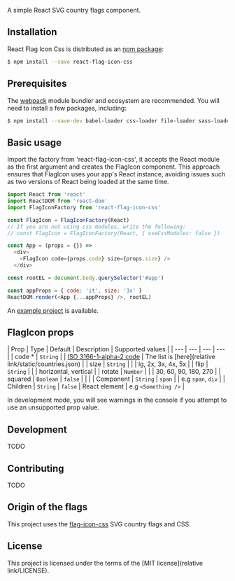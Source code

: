 A simple React SVG country flags component.

## Installation

React Flag Icon Css is distributed as an [npm package](https://www.npmjs.org/package/react-flag-icon-css):

```bash
$ npm install --save react-flag-icon-css
```

## Prerequisites

The [webpack](//github.com/webpack/webpack) module bundler and ecosystem are recommended. You will need to install a few packages, including:

```bash
$ npm install --save-dev babel-loader css-loader file-loader sass-loader node-sass style-loader extract-text-webpack-plugin classnames tcomb tcomb-react
```

## Basic usage

Import the factory from 'react-flag-icon-css', it accepts the React module as the first argument and creates the FlagIcon component. This approach ensures that FlagIcon uses your app's React instance, avoiding issues such as two versions of React being loaded at the same time.

```js
import React from 'react'
import ReactDOM from 'react-dom'
import FlagIconFactory from 'react-flag-icon-css'

const FlagIcon = FlagIconFactory(React)
// If you are not using css modules, write the following:
// const FlagIcon = FlagIconFactory(React, { useCssModules: false })

const App = (props = {}) =>
  <div>
    <FlagIcon code={props.code} size={props.size} />
  </div>

const rootEL = document.body.querySelector('#app')

const appProps = { code: 'it', size: '3x' }
ReactDOM.render(<App {...appProps} />, rootEL)
```

An [example project](//github.com/matteocng/react-flag-icon-css-example-multi) is available.

## FlagIcon props

| Prop | Type | Default | Description | Supported values |
| --- | --- | --- | --- |
| code * | <code>String</code> |  | [ISO 3166-1-alpha-2 code](http://www.iso.org/iso/country_names_and_code_elements) | The list is [here](relative link/static/countries.json) |
| size | <code>String</code> |  |  | lg, 2x, 3x, 4x, 5x |
| flip | <code>String</code> |  |  | horizontal, vertical |
| rotate | <code>Number</code> |  |  | 30, 60, 90, 180, 270 |
| squared | <code>Boolean</code> | <code>false</code> |  | |
| Component | <code>String</code> | <code>span</code> |  | e.g <code>span</code>, <code>div</code> |
| Children | <code>String</code> | <code>false</code> | React element | e.g ```<Something />``` |

In development mode, you will see warnings in the console if you attempt to use an unsupported prop value.

## Development

TODO

## Contributing

TODO

## Origin of the flags

This project uses the [flag-icon-css](github.com/lipis/flag-icon-css) SVG country flags and CSS.

## License

This project is licensed under the terms of the [MIT license](relative link/LICENSE).
